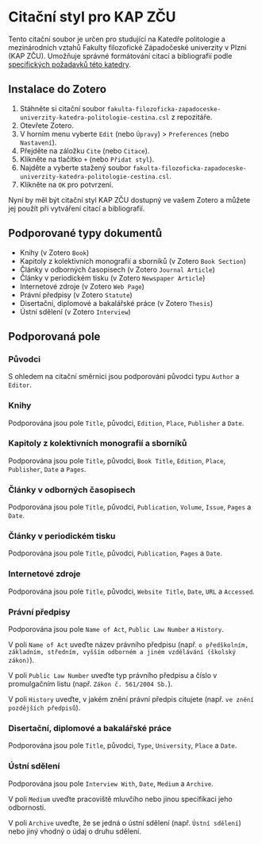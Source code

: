 # Citační styl pro KAP ZČU

Tento citační soubor je určen pro studující na Katedře politologie a mezinárodních vztahů Fakulty filozofické Západočeské univerzity v Plzni (KAP ZČU). Umožňuje správné formátování citací a bibliografií podle [specifických požadavků této katedry](https://www.kap.zcu.cz/cs/studenti/Studentske-texty/).

## Instalace do Zotero

1. Stáhněte si citační soubor `fakulta-filozoficka-zapadoceske-univerzity-katedra-politologie-cestina.csl` z repozitáře.
2. Otevřete Zotero.
3. V horním menu vyberte `Edit` (nebo `Úpravy`) > `Preferences` (nebo `Nastavení`).
4. Přejděte na záložku `Cite` (nebo `Citace`).
5. Klikněte na tlačítko `+` (nebo `Přidat styl`).
6. Najděte a vyberte stažený soubor `fakulta-filozoficka-zapadoceske-univerzity-katedra-politologie-cestina.csl`.
7. Klikněte na `OK` pro potvrzení.

Nyní by měl být citační styl KAP ZČU dostupný ve vašem Zotero a můžete jej použít při vytváření citací a bibliografií.

## Podporované typy dokumentů
- Knihy (v Zotero `Book`)
- Kapitoly z kolektivních monografií a sborníků (v Zotero `Book Section`)
- Články v odborných časopisech (v Zotero `Journal Article`)
- Články v periodickém tisku (v Zotero `Newspaper Article`)
- Internetové zdroje (v Zotero `Web Page`)
- Právní předpisy (v Zotero `Statute`)
- Disertační, diplomové a bakalářské práce (v Zotero `Thesis`)
- Ústní sdělení (v Zotero `Interview`)

## Podporovaná pole
### Původci
S ohledem na citační směrnici jsou podporováni původci typu `Author` a `Editor`.

### Knihy
Podporována jsou pole `Title`, původci, `Edition`, `Place`, `Publisher` a `Date`.

### Kapitoly z kolektivních monografií a sborníků
Podporována jsou pole `Title`, původci, `Book Title`, `Edition`, `Place`, `Publisher`, `Date` a `Pages`.

### Články v odborných časopisech
Podporována jsou pole `Title`, původci, `Publication`, `Volume`, `Issue`, `Pages` a `Date`.

### Články v periodickém tisku
Podporována jsou pole `Title`, původci, `Publication`, `Pages` a `Date`.

### Internetové zdroje
Podporována jsou pole `Title`, původci, `Website Title`, `Date`, `URL` a `Accessed`.

### Právní předpisy
Podporována jsou pole `Name of Act`, `Public Law Number` a `History`.

V poli `Name of Act` uveďte název právního předpisu (např. `o předškolním, základním, středním, vyšším odborném a jiném vzdělávání (školský zákon)`).

V poli `Public Law Number` uveďte typ právního předpisu a číslo v promulgačním listu (např. `Zákon č. 561/2004 Sb.`).

V poli `History` uveďte, v jakém znění právní předpis citujete (např. `ve znění pozdějších předpisů`).

### Disertační, diplomové a bakalářské práce
Podporována jsou pole `Title`, původci, `Type`, `University`, `Place` a `Date`.

### Ústní sdělení
Podporována jsou pole `Interview With`, `Date`, `Medium` a `Archive`.

V poli `Medium` uveďte pracoviště mluvčího nebo jinou specifikaci jeho odbornosti.

V poli `Archive` uveďte, že se jedná o ústní sdělení (např. `Ústní sdělení`) nebo jiný vhodný o údaj o druhu sdělení.
